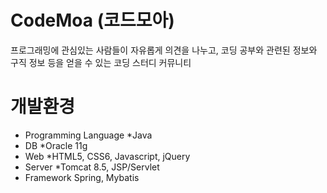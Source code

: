 # CodeMoa (코드모아)
프로그래밍에 관심있는 사람들이 자유롭게 의견을 나누고, 코딩 공부와 관련된 정보와 구직 정보 등을 얻을 수 있는 코딩 스터디 커뮤니티
# 개발환경
- Programming Language
*Java
- DB
*Oracle 11g
- Web
*HTML5, CSS6, Javascript, jQuery
- Server
*Tomcat 8.5, JSP/Servlet
- Framework Spring, Mybatis
